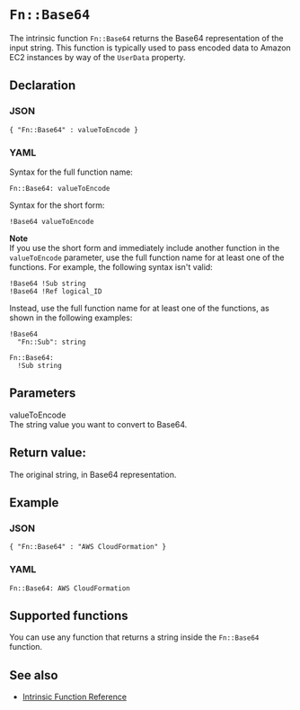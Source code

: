 # `Fn::Base64`<a name="intrinsic-function-reference-base64"></a>

The intrinsic function `Fn::Base64` returns the Base64 representation of the input string\. This function is typically used to pass encoded data to Amazon EC2 instances by way of the `UserData` property\.

## Declaration<a name="w11259ab1c31c28c12b5"></a>

### JSON<a name="intrinsic-function-reference-base64-syntax.json"></a>

```
{ "Fn::Base64" : valueToEncode }
```

### YAML<a name="intrinsic-function-reference-base64-syntax.yaml"></a>

Syntax for the full function name:

```
Fn::Base64: valueToEncode
```

Syntax for the short form:

```
!Base64 valueToEncode
```

**Note**  
If you use the short form and immediately include another function in the `valueToEncode` parameter, use the full function name for at least one of the functions\. For example, the following syntax isn't valid:  

```
!Base64 !Sub string
!Base64 !Ref logical_ID
```
Instead, use the full function name for at least one of the functions, as shown in the following examples:  

```
!Base64
  "Fn::Sub": string

Fn::Base64:
  !Sub string
```

## Parameters<a name="w11259ab1c31c28c12b7"></a>

valueToEncode  
The string value you want to convert to Base64\.

## Return value:<a name="w11259ab1c31c28c12b9"></a>

The original string, in Base64 representation\.

## Example<a name="w11259ab1c31c28c12c11"></a>

### JSON<a name="intrinsic-function-reference-base64-example.json"></a>

```
{ "Fn::Base64" : "AWS CloudFormation" }
```

### YAML<a name="intrinsic-function-reference-base64-example.yaml"></a>

```
Fn::Base64: AWS CloudFormation
```

## Supported functions<a name="w11259ab1c31c28c12c13"></a>

You can use any function that returns a string inside the `Fn::Base64` function\.

## See also<a name="w11259ab1c31c28c12c15"></a>
+ [Intrinsic Function Reference](intrinsic-function-reference.md)